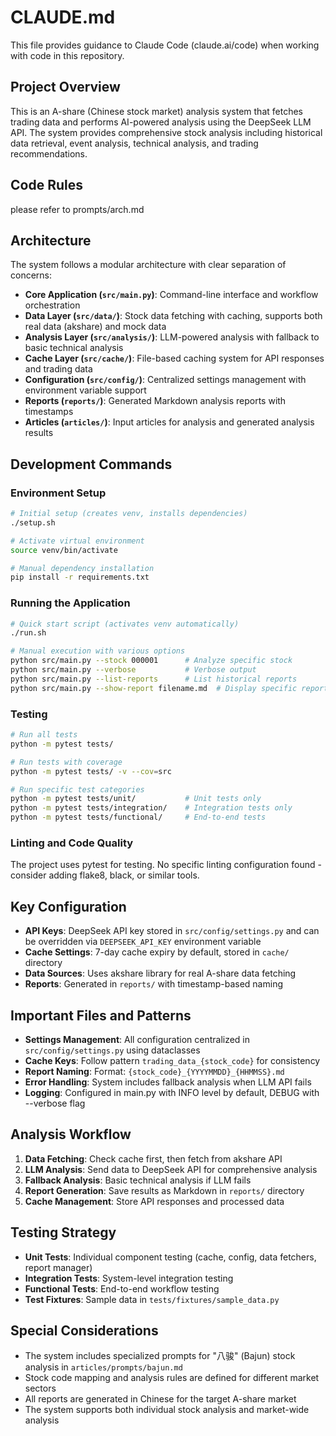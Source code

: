 # CLAUDE.md

This file provides guidance to Claude Code (claude.ai/code) when working with code in this repository.

## Project Overview

This is an A-share (Chinese stock market) analysis system that fetches trading data and performs AI-powered analysis using the DeepSeek LLM API. The system provides comprehensive stock analysis including historical data retrieval, event analysis, technical analysis, and trading recommendations.

## Code Rules
please refer to prompts/arch.md

## Architecture

The system follows a modular architecture with clear separation of concerns:

- **Core Application (`src/main.py`)**: Command-line interface and workflow orchestration
- **Data Layer (`src/data/`)**: Stock data fetching with caching, supports both real data (akshare) and mock data
- **Analysis Layer (`src/analysis/`)**: LLM-powered analysis with fallback to basic technical analysis
- **Cache Layer (`src/cache/`)**: File-based caching system for API responses and trading data
- **Configuration (`src/config/`)**: Centralized settings management with environment variable support
- **Reports (`reports/`)**: Generated Markdown analysis reports with timestamps
- **Articles (`articles/`)**: Input articles for analysis and generated analysis results

## Development Commands

### Environment Setup
```bash
# Initial setup (creates venv, installs dependencies)
./setup.sh

# Activate virtual environment
source venv/bin/activate

# Manual dependency installation
pip install -r requirements.txt
```

### Running the Application
```bash
# Quick start script (activates venv automatically)
./run.sh

# Manual execution with various options
python src/main.py --stock 000001      # Analyze specific stock
python src/main.py --verbose           # Verbose output
python src/main.py --list-reports      # List historical reports
python src/main.py --show-report filename.md  # Display specific report
```

### Testing
```bash
# Run all tests
python -m pytest tests/

# Run tests with coverage
python -m pytest tests/ -v --cov=src

# Run specific test categories
python -m pytest tests/unit/           # Unit tests only
python -m pytest tests/integration/    # Integration tests only
python -m pytest tests/functional/     # End-to-end tests
```

### Linting and Code Quality
The project uses pytest for testing. No specific linting configuration found - consider adding flake8, black, or similar tools.

## Key Configuration

- **API Keys**: DeepSeek API key stored in `src/config/settings.py` and can be overridden via `DEEPSEEK_API_KEY` environment variable
- **Cache Settings**: 7-day cache expiry by default, stored in `cache/` directory
- **Data Sources**: Uses akshare library for real A-share data fetching
- **Reports**: Generated in `reports/` with timestamp-based naming

## Important Files and Patterns

- **Settings Management**: All configuration centralized in `src/config/settings.py` using dataclasses
- **Cache Keys**: Follow pattern `trading_data_{stock_code}` for consistency
- **Report Naming**: Format: `{stock_code}_{YYYYMMDD}_{HHMMSS}.md`
- **Error Handling**: System includes fallback analysis when LLM API fails
- **Logging**: Configured in main.py with INFO level by default, DEBUG with --verbose flag

## Analysis Workflow

1. **Data Fetching**: Check cache first, then fetch from akshare API
2. **LLM Analysis**: Send data to DeepSeek API for comprehensive analysis
3. **Fallback Analysis**: Basic technical analysis if LLM fails
4. **Report Generation**: Save results as Markdown in `reports/` directory
5. **Cache Management**: Store API responses and processed data

## Testing Strategy

- **Unit Tests**: Individual component testing (cache, config, data fetchers, report manager)
- **Integration Tests**: System-level integration testing
- **Functional Tests**: End-to-end workflow testing
- **Test Fixtures**: Sample data in `tests/fixtures/sample_data.py`

## Special Considerations

- The system includes specialized prompts for "八骏" (Bajun) stock analysis in `articles/prompts/bajun.md`
- Stock code mapping and analysis rules are defined for different market sectors
- All reports are generated in Chinese for the target A-share market
- The system supports both individual stock analysis and market-wide analysis
